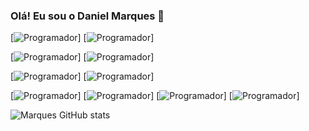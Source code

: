 ### Olá! Eu sou o Daniel Marques 👋


[![Programador](https://img.shields.io/badge/HTML-239120?style=for-the-badge&logo=html5&logoColor=white)] [![Programador](https://img.shields.io/badge/JavaScript-F7DF1E?style=for-the-badge&logo=javascript&logoColor=black)]

[![Programador](	https://img.shields.io/badge/Java-ED8B00?style=for-the-badge&logo=openjdk&logoColor=white)] [![Programador](https://img.shields.io/badge/C%2B%2B-00599C?style=for-the-badge&logo=c%2B%2B&logoColor=white)]

[![Programador](https://img.shields.io/badge/C%23-239120?style=for-the-badge&logo=c-sharp&logoColor=white)] [![Programador](https://img.shields.io/badge/iOS-000000?style=for-the-badge&logo=ios&logoColor=white)]

[![Programador](https://img.shields.io/badge/Instagram-E4405F?style=for-the-badge&logo=instagram&logoColor=white)] [![Programador](https://img.shields.io/badge/Facebook-1877F2?style=for-the-badge&logo=facebook&logoColor=white)] [![Programador](https://img.shields.io/badge/GitHub-100000?style=for-the-badge&logo=github&logoColor=white)] [![Programador](	https://img.shields.io/badge/Reddit-FF4500?style=for-the-badge&logo=reddit&logoColor=white)] 

![Marques GitHub stats](https://github-readme-stats.vercel.app/api?username=MarquesPro&show_icons=true&theme=radical)
